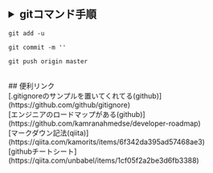 ## <details><summary>gitコマンド手順</sumarry><div>
```
git add -u
```
```
git commit -m ''
```
```
git push origin master
```
  </div></details><br>
## 便利リンク<br> 
[.gitignoreのサンプルを置いてくれてる(github)](https://github.com/github/gitignore)<br>
[エンジニアのロードマップがある(github)](https://github.com/kamranahmedse/developer-roadmap)<br>
[マークダウン記法(qiita)](https://qiita.com/kamorits/items/6f342da395ad57468ae3)<br>
[githubチートシート](https://qiita.com/unbabel/items/1cf05f2a2be3d6fb3388)<br>
